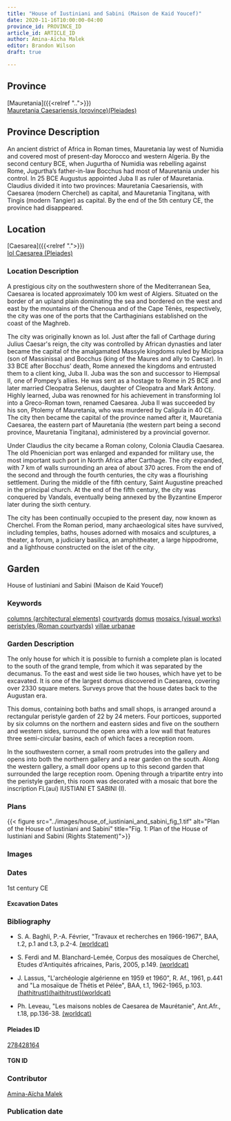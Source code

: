 ```yaml
---
title: "House of Iustiniani and Sabini (Maison de Kaid Youcef)"
date: 2020-11-16T10:00:00-04:00
province_id: PROVINCE_ID
article_id: ARTICLE_ID
author: Amina-Aïcha Malek
editor: Brandon Wilson
draft: true

---
```


## Province

[Mauretania]({{<relref "..">}}) \
[Mauretania Caesariensis (province)(Pleiades)](https://pleiades.stoa.org/places/981532)

## Province Description

An ancient district of Africa in Roman times, Mauretania lay west of Numidia and covered most of present-day Morocco and western Algeria. By the second century BCE, when Jugurtha of Numidia was rebelling against Rome, Jugurtha’s father-in-law Bocchus had most of Mauretania under his control. In 25 BCE Augustus appointed Juba II as ruler of Mauretania. Claudius divided it into two provinces: Mauretania Caesariensis, with Caesarea (modern Cherchel) as capital, and Mauretania Tingitana, with Tingis (modern Tangier) as capital. By the end of the 5th century CE, the province had disappeared.

## Location

[Caesarea]({{<relref ".">}}) \
[Iol Caesarea (Pleiades)](https://pleiades.stoa.org/places/295279)

### Location Description

A prestigious city on the southwestern shore of the Mediterranean Sea, Caesarea is located approximately 100 km west of Algiers. Situated on the border of an upland plain dominating the sea and bordered on the west and east by the mountains of the Chenoua and of the Cape Ténès, respectively, the city was one of the ports that the Carthaginians established on the coast of the Maghreb.

The city was originally known as Iol. Just after the fall of Carthage during Julius Caesar's reign, the city was controlled by African dynasties and later became the capital of the amalgamated Massyle kingdoms ruled by Micipsa (son of Massinissa) and Bocchus (king of the Maures and ally to Caesar). In 33 BCE after Bocchus’ death, Rome annexed the kingdoms and entrusted them to a client king, Juba II. Juba was the son and successor to Hiempsal II, one of Pompey’s allies. He was sent as a hostage to Rome in 25 BCE and later married Cleopatra Selenus, daughter of Cleopatra and Mark Antony. Highly learned, Juba was renowned for his achievement in transforming Iol into a Greco-Roman town, renamed Caesarea. Juba II was succeeded by his son, Ptolemy of Mauretania, who was murdered by Caligula in 40 CE. The city then became the capital of the province named after it, Mauretania Caesarea, the eastern part of Mauretania (the western part being a second province, Mauretania Tingitana), administered by a provincial governor.

Under Claudius the city became a Roman colony, Colonia Claudia Caesarea. The old Phoenician port was enlarged and expanded for military use, the most important such port in North Africa after Carthage. The city expanded, with 7 km of walls surrounding an area of about 370 acres. From the end of the second and through the fourth centuries, the city was a flourishing settlement. During the middle of the fifth century, Saint Augustine preached in the principal church. At the end of the fifth century, the city was conquered by Vandals, eventually being annexed by the Byzantine Emperor later during the sixth century.

The city has been continually occupied to the present day, now known as Cherchel. From the Roman period, many archaeological sites have survived, including temples, baths, houses adorned with mosaics and sculptures, a theater, a forum, a judiciary basilica, an amphitheater, a large hippodrome, and a lighthouse constructed on the islet of the city.

<!--## Sublocation-->

<!--### Sublocation Description-->

## Garden

House of Iustiniani and Sabini (Maison de Kaid Youcef)

### Keywords

[columns (architectural elements)](http://vocab.getty.edu/page/aat/300001571)
[courtyards](http://vocab.getty.edu/page/aat/300004095)
[domus](http://vocab.getty.edu/page/aat/300005506)
[mosaics (visual works)](http://vocab.getty.edu/page/aat/300015342)
[peristyles (Roman courtyards)](http://vocab.getty.edu/page/aat/300080971)
[villae urbanae](http://vocab.getty.edu/page/aat/300005520)

### Garden Description

The only house for which it is possible to furnish a complete plan is located to the south of the grand temple, from which it was separated by the decumanus. To the east and west side lie two houses, which have yet to be excavated. It is one of the largest domus discovered in Caesarea, covering over 2330 square meters. Surveys prove that the house dates back to the Augustan era.

This domus, containing both baths and small shops, is arranged around a rectangular peristyle garden of 22 by 24 meters. Four porticoes, supported by six columns on the northern and eastern sides and five on the southern and western sides, surround the open area with a low wall that features three semi-circular basins, each of which faces a reception room.

In the southwestern corner, a small room protrudes into the gallery and opens into both the northern gallery and a rear garden on the south. Along the western gallery, a small door opens up to this second garden that surrounded the large reception room. Opening through a tripartite entry into the peristyle garden, this room was decorated with a mosaic that bore the inscription FL(aui) IUSTIANI ET SABINI (I).

### Plans

{{< figure src="../images/house_of_iustiniani_and_sabini_fig_1.tif" alt="Plan of the House of Iustiniani and Sabini" title="Fig. 1: Plan of the House of Iustiniani and Sabini (Rights Statement)">}}

### Images

### Dates

1st century CE

#### Excavation Dates

### Bibliography

* S. A. Baghli, P.-A.  Février, "Travaux et recherches en 1966-1967", BAA, t.2, p.1 and t.3, p.2-4. [(worldcat)](http://www.worldcat.org/oclc/491481018)

* S. Ferdi and M. Blanchard-Lemée, Corpus des mosaïques de Cherchel, Etudes d'Antiquités africaines, Paris, 2005, p.149. [(worldcat)](http://www.worldcat.org/oclc/1006126274)

* J. Lassus, "L'archéologie algérienne en 1959 et 1960", R. Af., 1961, p.441 and "La mosaïque de Thétis et Pélée", BAA, t.1, 1962-1965, p.103. [(hathitrust)](https://catalog.hathitrust.org/Record/008568139)[(haithitrust)](https://catalog.hathitrust.org/Record/008568139)[(worldcat)](http://www.worldcat.org/oclc/491480973)

* Ph. Leveau, "Les maisons nobles de Caesarea de Maurétanie", Ant.Afr., t.18, pp.136-38. [(worldcat)](http://www.worldcat.org/oclc/4797426670)

#### Pleiades ID

[278428164](https://pleiades.stoa.org/places/278428164)

#### TGN ID

### Contributor

[Amina-Aïcha Malek](http://worldcat.org/identities/lccn-n2012075871/)

### Publication date

<!--07 July 2020-->

<!--### Related articles-->

<!-- Links to other related articles. Leave blank for now -->
